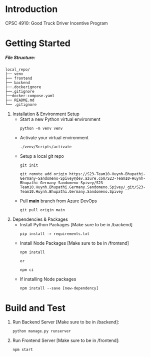 # Introduction 
CPSC 4910: Good Truck Driver Incentive Program

# Getting Started

##### File Structure:
```
local_repo/
├── venv
├── frontend
├── backend
├──.dockerignore
├──.gitignore
├──docker-compose.yaml
├── README.md
└── .gitignore
```

1.	Installation & Environment Setup
    * Start a new Python virtual environment
        ```
        python -m venv venv
        ```
    * Activate your virtual environment
        ```
        ./venv/Scripts/activate
        ```
    * Setup a local git repo
        ```
        git init

        git remote add origin https://S23-Team10-Huynh-Bhupathi-Germany-Sandomeno-Spivey@dev.azure.com/S23-Team10-Huynh-Bhupathi-Germany-Sandomeno-Spivey/S23-Team10.Huynh.Bhupathi.Germany.Sandomeno.Spivey/_git/S23-Team10.Huynh.Bhupathi.Germany.Sandomeno.Spivey
        ```
    * Pull **main** branch from Azure DevOps
        ```
        git pull origin main
        ```
2.	Dependencies & Packages
    * Install Python Packages [Make sure to be in /backend]
        ```
        pip install -r requirements.txt
        ```
    * Install Node Packages [Make sure to be in /frontend]
        ```
        npm install

        or

        npm ci
        ```
    * If installing Node packages
        ```
        npm install --save [new-dependency]
        ```

# Build and Test
1. Run Backend Server [Make sure to be in /backend]:
    ```
    python manage.py runserver
    ```
2. Run Frontend Server [Make sure to be in /frontend]:
    ```
    npm start
    ```
